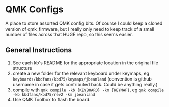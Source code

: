 # QMK Configs

A place to store assorted QMK config bits.
Of course I could keep a cloned version of qmk_firmware, but I really only need to keep track of a small number of files across that HUGE repo, so this seems easier.


## General Instructions

1. See each kb's README for the appropriate location in the original file structure
2. create a new folder for the relevant keyboard under keymaps, eg `keyboards/kbdfans/kbd75/keymaps/jbeanland` (convention is github username in case it gets contributed back. Could be anything really.)
3. compile with `qmk compile -kb {KEYBOARD} -km {KEYMAP}`, eg `qmk compile -kb kbdfans/kbd75/rev2 -km jbeanland`
4. Use QMK Toolbox to flash the board.